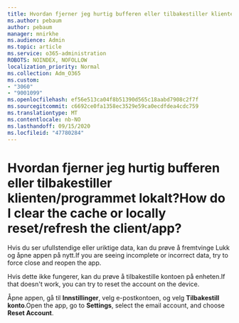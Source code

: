 ```yaml
---
title: Hvordan fjerner jeg hurtig bufferen eller tilbakestiller klienten/programmet lokalt?
ms.author: pebaum
author: pebaum
manager: mnirkhe
ms.audience: Admin
ms.topic: article
ms.service: o365-administration
ROBOTS: NOINDEX, NOFOLLOW
localization_priority: Normal
ms.collection: Adm_O365
ms.custom:
- "3060"
- "9001099"
ms.openlocfilehash: ef56e513ca04f8b51390d565c18aabd7908c2f7f
ms.sourcegitcommit: c6692ce0fa1358ec3529e59ca0ecdfdea4cdc759
ms.translationtype: MT
ms.contentlocale: nb-NO
ms.lasthandoff: 09/15/2020
ms.locfileid: "47780284"
---
```

# <a name="how-do-i-clear-the-cache-or-locally-resetrefresh-the-clientapp"></a><span data-ttu-id="23934-102">Hvordan fjerner jeg hurtig bufferen eller tilbakestiller klienten/programmet lokalt?</span><span class="sxs-lookup"><span data-stu-id="23934-102">How do I clear the cache or locally reset/refresh the client/app?</span></span>

<span data-ttu-id="23934-103">Hvis du ser ufullstendige eller uriktige data, kan du prøve å fremtvinge Lukk og åpne appen på nytt.</span><span class="sxs-lookup"><span data-stu-id="23934-103">If you are seeing incomplete or incorrect data, try to force close and reopen the app.</span></span>  

<span data-ttu-id="23934-104">Hvis dette ikke fungerer, kan du prøve å tilbakestille kontoen på enheten.</span><span class="sxs-lookup"><span data-stu-id="23934-104">If that doesn't work, you can try to reset the account on the device.</span></span>
 
<span data-ttu-id="23934-105">Åpne appen, gå til **Innstillinger**, velg e-postkontoen, og velg **Tilbakestill konto**.</span><span class="sxs-lookup"><span data-stu-id="23934-105">Open the app, go to **Settings**, select the email account, and choose **Reset Account**.</span></span>